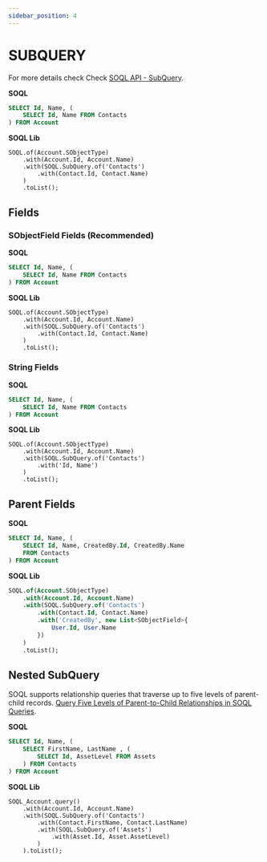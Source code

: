 ```yaml
---
sidebar_position: 4
---
```


# SUBQUERY

For more details check Check [SOQL API - SubQuery](../../api/standard-soql/soql-sub.md).

**SOQL**

```sql
SELECT Id, Name, (
    SELECT Id, Name FROM Contacts
) FROM Account
```

**SOQL Lib**

```apex
SOQL.of(Account.SObjectType)
    .with(Account.Id, Account.Name)
    .with(SOQL.SubQuery.of('Contacts')
        .with(Contact.Id, Contact.Name)
    )
    .toList();
```

## Fields

### SObjectField Fields (Recommended)

**SOQL**

```sql
SELECT Id, Name, (
    SELECT Id, Name FROM Contacts
) FROM Account
```

**SOQL Lib**

```apex
SOQL.of(Account.SObjectType)
    .with(Account.Id, Account.Name)
    .with(SOQL.SubQuery.of('Contacts')
        .with(Contact.Id, Contact.Name)
    )
    .toList();
```

### String Fields

**SOQL**

```sql
SELECT Id, Name, (
    SELECT Id, Name FROM Contacts
) FROM Account
```

**SOQL Lib**

```apex
SOQL.of(Account.SObjectType)
    .with(Account.Id, Account.Name)
    .with(SOQL.SubQuery.of('Contacts')
        .with('Id, Name')
    )
    .toList();
```

## Parent Fields

**SOQL**

```sql
SELECT Id, Name, (
    SELECT Id, Name, CreatedBy.Id, CreatedBy.Name
    FROM Contacts
) FROM Account
```

**SOQL Lib**

```sql
SOQL.of(Account.SObjectType)
    .with(Account.Id, Account.Name)
    .with(SOQL.SubQuery.of('Contacts')
        .with(Contact.Id, Contact.Name)
        .with('CreatedBy', new List<SObjectField>{
            User.Id, User.Name
        })
    )
    .toList();
```

## Nested SubQuery

SOQL supports relationship queries that traverse up to five levels of parent-child records. [Query Five Levels of Parent-to-Child Relationships in SOQL Queries](https://help.salesforce.com/s/articleView?id=release-notes.rn_api_soql_5level.htm&release=244&type=5).

**SOQL**

```sql
SELECT Id, Name, (
    SELECT FirstName, LastName , (
        SELECT Id, AssetLevel FROM Assets
    ) FROM Contacts
) FROM Account
```

**SOQL Lib**

```apex
SOQL_Account.query()
    .with(Account.Id, Account.Name)
    .with(SOQL.SubQuery.of('Contacts')
        .with(Contact.FirstName, Contact.LastName)
        .with(SOQL.SubQuery.of('Assets')
            .with(Asset.Id, Asset.AssetLevel)
        )
    ).toList();
```
